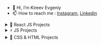 - 👋 Hi, I’m Kireev Evgeniy
- 📫 How to reach me : [Instagram](https://instagram.com/ev_kireev?igshid=NmNmNjAwNzg=), [Linkedin](https://www.linkedin.com/in/eugene-kireev-13a966239/) 
	 
 <details><summary>🚀 React JS Projects</summary>
	
   1. [Pixema (React.js)](https://evgkireev.github.io/pixema/)
   2. [Pizza-shop React](https://evgkireev.github.io/React-pizza/).	
   3. [Blogofolio React](https://evgkireev.github.io/Blogofolio/).
   4. [Lorem React](https://evgkireev.github.io/test-xOne/#/).
   5. [Galerea React](https://evgkireev.github.io/Galerea/).
   5. [Marcoo-Shop (Next.js)](https://shop-marcooo.vercel.app/) in developing...	
   7. [Start-Next (Next.js)](https://next-js-sable-six.vercel.app/).
   8. [Photo Gallery React](https://evgkireev.github.io/photos-gallery/).
   9. [To-do React](https://evgkireev.github.io/todo-react-2/).
   10. [To-do (Firebase Backend)](https://evgkireev.github.io/Todo-React-Firebase-Backend/).
   11. [Currency Converter React](https://evgkireev.github.io/Currency-converter/).
   12. [Gues List React](https://evgkireev.github.io/Guest-list/).
   13. [Quiz React](https://evgkireev.github.io/quiz/).
   14. [Counter React](https://evgkireev.github.io/Counter/).
   15. [Modal React](https://evgkireev.github.io/modal/).
   16. covid-19 in developing.
  
</details>
  <details><summary>⚡ JS Projects</summary>
  
   1. [Trello JS](https://evgkireev.github.io/trello/).
   2. [To-do JS](https://evgkireev.github.io/todo-app/).
  
</details>
  <details><summary>🌱 CSS & HTML Projects</summary>
    
   1. [E-Commerce](https://evgkireev.github.io/testPro/).
   2. [E-Commerce(webinar-2)](https://evgkireev.github.io/E-commerce/).	
   3. [Shop HIMO](https://evgkireev.github.io/HIMO).
   4. [test offerrum]( https://evgkireev.github.io/Test-offerrum/).
   5. [PROTOTYPES AXIT](https://evgkireev.github.io/AXIT/).
   6. [PROTOTYPES ActiveBox](https://evgkireev.github.io/ActiveBox/). 
   7. Online store MARCHO.
   8. Online store GLEE.
   
</details>


